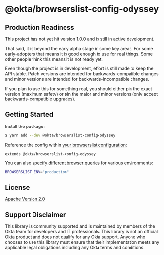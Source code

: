 # @okta/browserslist-config-odyssey

## Production Readiness

This project has not yet hit version 1.0.0 and is still in active development.

That said, it is beyond the early alpha stage in some key areas. For some
early-adopters that means it is good enough to use for real things. Some
other people think this means it is not ready yet.

Even though the project is in development, effort is still made to keep
the API stable. Patch versions are intended for backwards-compatible
changes and minor versions are intended for backwards-incompatible changes.

If you plan to use this for something real, you should either pin the
exact version (maximum safety) or pin the major and minor versions
(only accept backwards-compatible upgrades).

## Getting Started

Install the package:

```sh
$ yarn add --dev @okta/browserslist-config-odyssey
```

Reference the config within [your browserslist configuration][1]:

```
extends @okta/browserslist-config-odyssey
```

You can also [specify different browser queries][2] for various environments:

```sh
BROWSERSLIST_ENV="production"
```

[1]: https://github.com/browserslist/browserslist#shareable-configs
[2]: https://github.com/browserslist/browserslist#configuring-for-different-environments

## License

[Apache Version 2.0](https://github.com/okta/odyssey/blob/main/LICENSE)

## Support Disclaimer

This library is community supported and is maintained by members of the Okta team for developers and IT professionals.
This library is not an official Okta product and does not qualify for any Okta support. Anyone who chooses to use this
library must ensure that their implementation meets any applicable legal obligations including any Okta terms and conditions.
